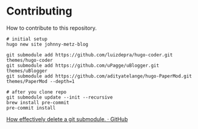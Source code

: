 # Contributing

How to contribute to this repository.

```
# initial setup
hugo new site johnny-metz-blog

git submodule add https://github.com/luizdepra/hugo-coder.git themes/hugo-coder
git submodule add https://github.com/uPagge/uBlogger.git themes/uBlogger
git submodule add https://github.com/adityatelange/hugo-PaperMod.git themes/PaperMod --depth=1

# after you clone repo
git submodule update --init --recursive
brew install pre-commit
pre-commit install
```

[How effectively delete a git submodule. · GitHub](https://gist.github.com/myusuf3/7f645819ded92bda6677)
